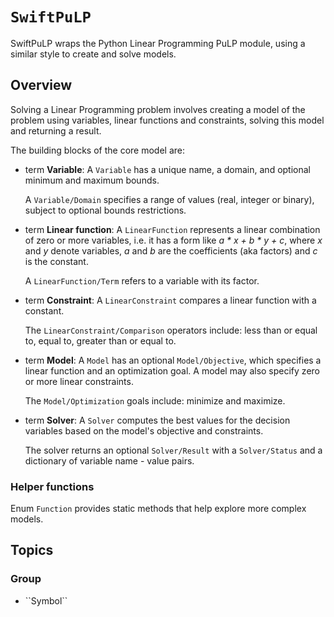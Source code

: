 # ``SwiftPuLP``

SwiftPuLP wraps the Python Linear Programming PuLP module, using a similar style to create and solve models.

## Overview

Solving a Linear Programming problem involves creating a model of the problem using variables, linear functions and constraints, solving this model and returning a result.

The building blocks of the core model are:

- term **Variable**:
    A ``Variable`` has a unique name, a domain, and optional minimum and maximum bounds.
    
    A ``Variable/Domain`` specifies a range of values (real, integer or binary), subject to optional bounds restrictions.

- term **Linear function**:
    A ``LinearFunction`` represents a linear combination of zero or more variables, i.e. it has a form like *a \* x + b \* y + c*, where *x* and *y* denote variables, *a* and *b* are the coefficients (aka factors) and *c* is the constant.

    A ``LinearFunction/Term`` refers to a variable with its factor.

- term **Constraint**:
    A ``LinearConstraint`` compares a linear function with a constant.

    The ``LinearConstraint/Comparison`` operators include: less than or equal to, equal to, greater than or equal to.

- term **Model**:
    A ``Model`` has an optional ``Model/Objective``, which specifies a linear function and an optimization goal. A model may also specify zero or more linear constraints.

    The ``Model/Optimization`` goals include: minimize and maximize.

- term **Solver**:
    A ``Solver`` computes the best values for the decision variables based on the model's objective and constraints.

    The solver returns an optional ``Solver/Result`` with a ``Solver/Status`` and a dictionary of variable name - value pairs.

### Helper functions

Enum ``Function`` provides static methods that help explore more complex models.

## Topics

### <!--@START_MENU_TOKEN@-->Group<!--@END_MENU_TOKEN@-->

- <!--@START_MENU_TOKEN@-->``Symbol``<!--@END_MENU_TOKEN@-->
